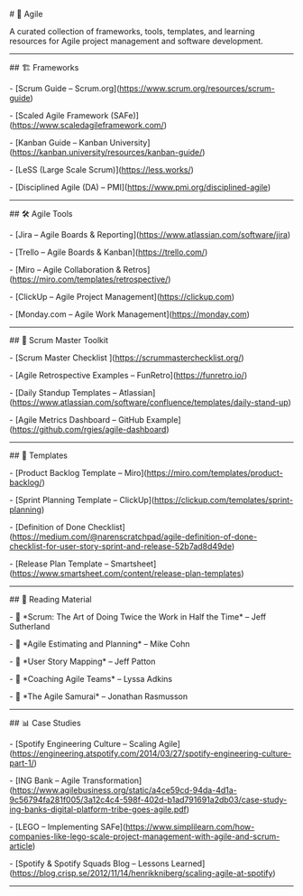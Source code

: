 \# 📌 Agile



A curated collection of frameworks, tools, templates, and learning resources for Agile project management and software development.



---



\## 🏗 Frameworks



\- \[Scrum Guide – Scrum.org](https://www.scrum.org/resources/scrum-guide)

\- \[Scaled Agile Framework (SAFe)](https://www.scaledagileframework.com/)

\- \[Kanban Guide – Kanban University](https://kanban.university/resources/kanban-guide/)

\- \[LeSS (Large Scale Scrum)](https://less.works/)

\- \[Disciplined Agile (DA) – PMI](https://www.pmi.org/disciplined-agile)



---



\## 🛠 Agile Tools



\- \[Jira – Agile Boards \& Reporting](https://www.atlassian.com/software/jira)

\- \[Trello – Agile Boards \& Kanban](https://trello.com/)

\- \[Miro – Agile Collaboration \& Retros](https://miro.com/templates/retrospective/)

\- \[ClickUp – Agile Project Management](https://clickup.com)

\- \[Monday.com – Agile Work Management](https://monday.com)



---



\## 🧰 Scrum Master Toolkit



\- \[Scrum Master Checklist ](https://scrummasterchecklist.org/)

\- \[Agile Retrospective Examples – FunRetro](https://funretro.io/)

\- \[Daily Standup Templates – Atlassian](https://www.atlassian.com/software/confluence/templates/daily-stand-up)

\- \[Agile Metrics Dashboard – GitHub Example](https://github.com/rgies/agile-dashboard)



---



\## 📘 Templates



\- \[Product Backlog Template – Miro](https://miro.com/templates/product-backlog/)

\- \[Sprint Planning Template – ClickUp](https://clickup.com/templates/sprint-planning)

\- \[Definition of Done Checklist](https://medium.com/@narenscratchpad/agile-definition-of-done-checklist-for-user-story-sprint-and-release-52b7ad8d49de)

\- \[Release Plan Template – Smartsheet](https://www.smartsheet.com/content/release-plan-templates)



---



\## 📖 Reading Material



\- 📗 \*Scrum: The Art of Doing Twice the Work in Half the Time\* – Jeff Sutherland  

\- 📘 \*Agile Estimating and Planning\* – Mike Cohn  

\- 📕 \*User Story Mapping\* – Jeff Patton  

\- 📙 \*Coaching Agile Teams\* – Lyssa Adkins  

\- 📔 \*The Agile Samurai\* – Jonathan Rasmusson



---



\## 📊 Case Studies



\- \[Spotify Engineering Culture – Scaling Agile](https://engineering.atspotify.com/2014/03/27/spotify-engineering-culture-part-1/)

\- \[ING Bank – Agile Transformation](https://www.agilebusiness.org/static/a4ce59cd-94da-4d1a-9c56794fa281f005/3a12c4c4-598f-402d-b1ad791691a2db03/case-study-ing-banks-digital-platform-tribe-goes-agile.pdf)

\- \[LEGO – Implementing SAFe](https://www.simplilearn.com/how-companies-like-lego-scale-project-management-with-agile-and-scrum-article)

\- \[Spotify \& Spotify Squads Blog – Lessons Learned](https://blog.crisp.se/2012/11/14/henrikkniberg/scaling-agile-at-spotify)



---



